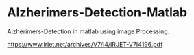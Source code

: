# Alzherimers-Detection-Matlab
Alzherimers-Detection in matlab using image Processing.

https://www.irjet.net/archives/V7/i4/IRJET-V7I4196.pdf

